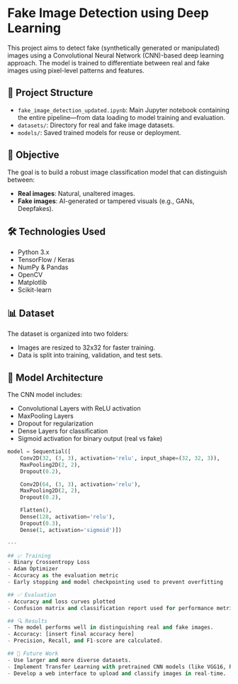 # Fake Image Detection using Deep Learning

This project aims to detect fake (synthetically generated or manipulated) images using a Convolutional Neural Network (CNN)-based deep learning approach. The model is trained to differentiate between real and fake images using pixel-level patterns and features.

## 📁 Project Structure

- `fake_image_detection_updated.ipynb`: Main Jupyter notebook containing the entire pipeline—from data loading to model training and evaluation.
- `datasets/`: Directory for real and fake image datasets.
- `models/`: Saved trained models for reuse or deployment.

## 📌 Objective

The goal is to build a robust image classification model that can distinguish between:
- **Real images**: Natural, unaltered images.
- **Fake images**: AI-generated or tampered visuals (e.g., GANs, Deepfakes).

## 🛠️ Technologies Used

- Python 3.x
- TensorFlow / Keras
- NumPy & Pandas
- OpenCV
- Matplotlib
- Scikit-learn

## 📊 Dataset

The dataset is organized into two folders:
- Images are resized to 32x32 for faster training.
- Data is split into training, validation, and test sets.

## 🧠 Model Architecture

The CNN model includes:

- Convolutional Layers with ReLU activation
- MaxPooling Layers
- Dropout for regularization
- Dense Layers for classification
- Sigmoid activation for binary output (real vs fake)

```python
model = Sequential([
    Conv2D(32, (3, 3), activation='relu', input_shape=(32, 32, 3)),
    MaxPooling2D(2, 2),
    Dropout(0.2),

    Conv2D(64, (3, 3), activation='relu'),
    MaxPooling2D(2, 2),
    Dropout(0.2),

    Flatten(),
    Dense(128, activation='relu'),
    Dropout(0.3),
    Dense(1, activation='sigmoid')])

---

## 📈 Training
- Binary Crossentropy Loss
- Adam Optimizer
- Accuracy as the evaluation metric
- Early stopping and model checkpointing used to prevent overfitting

## ✅ Evaluation
- Accuracy and loss curves plotted
- Confusion matrix and classification report used for performance metrics

## 🔍 Results
- The model performs well in distinguishing real and fake images.
- Accuracy: [insert final accuracy here]
- Precision, Recall, and F1-score are calculated.

## 🚀 Future Work
- Use larger and more diverse datasets.
- Implement Transfer Learning with pretrained CNN models (like VGG16, ResNet50).
- Develop a web interface to upload and classify images in real-time.
